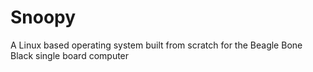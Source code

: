 # Snoopy
A Linux based operating system built from scratch for the Beagle Bone Black single board computer
